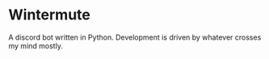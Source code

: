 # Wintermute
A discord bot written in Python.
Development is driven by whatever crosses my mind mostly.
